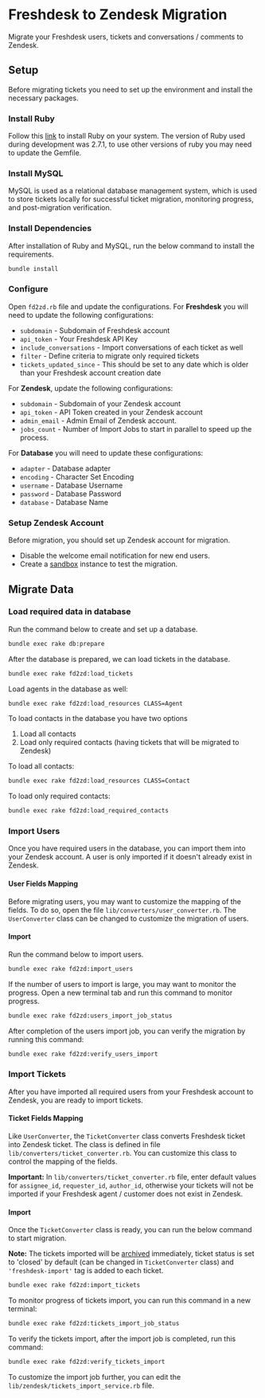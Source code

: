# Freshdesk to Zendesk Migration
Migrate your Freshdesk users, tickets and conversations / comments to Zendesk.
## Setup
Before migrating tickets you need to set up the environment and install the necessary packages.
### Install Ruby
Follow this [link](https://rubyreferences.github.io/rubyref/intro/installation.html) to install Ruby on your system. The version of Ruby used during development was 2.7.1, to use other versions of ruby you may need to update the Gemfile.
### Install MySQL
MySQL is used as a relational database management system, which is used to store tickets locally for successful ticket migration, monitoring progress, and post-migration verification.
### Install Dependencies
After installation of Ruby and MySQL, run the below command to install the requirements.
```sh
bundle install
```
### Configure
Open `fd2zd.rb` file and update the configurations. For **Freshdesk** you will need to update the following configurations:
- `subdomain` - Subdomain of Freshdesk account
- `api_token` - Your Freshdesk API Key
- `include_conversations` - Import conversations of each ticket as well
- `filter` - Define criteria to migrate only required tickets
- `tickets_updated_since` - This should be set to any date which is older than your Freshdesk account creation date

For **Zendesk**, update the following configurations:
- `subdomain` - Subdomain of your Zendesk account
- `api_token` - API Token created in your Zendesk account
- `admin_email` - Admin Email of Zendesk account.
- `jobs_count` - Number of Import Jobs to start in parallel to speed up the process.

For **Database** you will need to update these configurations:
- `adapter` - Database adapter
- `encoding` - Character Set Encoding
- `username` - Database Username
- `password` - Database Password
- `database` - Database Name

### Setup Zendesk Account
Before migration, you should set up Zendesk account for migration.
- Disable the welcome email notification for new end users.
- Create a [sandbox](https://support.zendesk.com/hc/en-us/articles/203661826-Testing-changes-in-your-standard-sandbox) instance to test the migration.

## Migrate Data
### Load required data in database
Run the command below to create and set up a database.
```sh
bundle exec rake db:prepare
```
After the database is prepared, we can load tickets in the database.
```sh
bundle exec rake fd2zd:load_tickets
```
Load agents in the database as well:
```sh
bundle exec rake fd2zd:load_resources CLASS=Agent
```
To load contacts in the database you have two options
1. Load all contacts
2. Load only required contacts (having tickets that will be migrated to Zendesk)

To load all contacts:
```sh
bundle exec rake fd2zd:load_resources CLASS=Contact
```
To load only required contacts:
```sh
bundle exec rake fd2zd:load_required_contacts
```
### Import Users
Once you have required users in the database, you can import them into your Zendesk account. A user is only imported if it doesn't already exist in Zendesk.
#### User Fields Mapping
Before migrating users, you may want to customize the mapping of the fields. To do so, open the file `lib/converters/user_converter.rb`. The `UserConverter` class can be changed to customize the migration of users.

#### Import
Run the command below to import users.
```sh
bundle exec rake fd2zd:import_users
```
If the number of users to import is large, you may want to monitor the progress. Open a new terminal tab and run this command to monitor progress.
```sh
bundle exec rake fd2zd:users_import_job_status
```
After completion of the users import job, you can verify the migration by running this command:
```sh
bundle exec rake fd2zd:verify_users_import
```
### Import Tickets
After you have imported all required users from your Freshdesk account to Zendesk, you are ready to import tickets.

#### Ticket Fields Mapping
Like `UserConverter`, the `TicketConverter` class converts Freshdesk ticket into Zendesk ticket. The class is defined in file `lib/converters/ticket_converter.rb`. You can customize this class to control the mapping of the fields.

**Important:** In `lib/converters/ticket_converter.rb` file, enter default values for `assignee_id`, `requester_id`, `author_id`, otherwise your tickets will not be imported if your Freshdesk agent / customer does not exist in Zendesk.

#### Import
Once the `TicketConverter` class is ready, you can run the below command to start migration.<br/>

**Note:** The tickets imported will be [archived](https://support.zendesk.com/hc/en-us/articles/203657756-About-ticket-archiving) immediately, ticket status is set to 'closed' by default (can be changed in `TicketConverter` class) and `'freshdesk-import'` tag is added to each ticket.
```sh
bundle exec rake fd2zd:import_tickets
```
To monitor progress of tickets import, you can run this command in a new terminal:
```sh
bundle exec rake fd2zd:tickets_import_job_status
```
To verify the tickets import, after the import job is completed, run this command:
```sh
bundle exec rake fd2zd:verify_tickets_import
```

To customize the import job further, you can edit the `lib/zendesk/tickets_import_service.rb` file.
